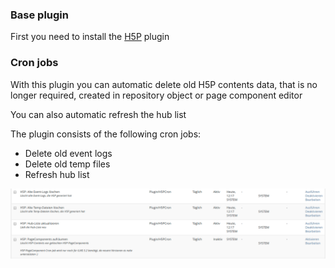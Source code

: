 ### Base plugin

First you need to install the [H5P](https://github.com/studer-raimann/H5P) plugin

### Cron jobs

With this plugin you can automatic delete old H5P contents data, that is no longer required, created in repository object or page component editor

You can also automatic refresh the hub list

The plugin consists of the following cron jobs:

- Delete old event logs
- Delete old temp files
- Refresh hub list

![Cron](../doc/images/cron.png)
